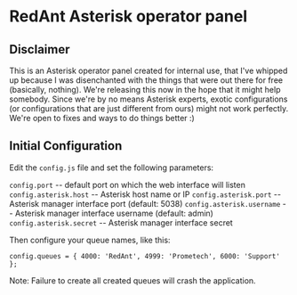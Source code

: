 RedAnt Asterisk operator panel
==============================

Disclaimer
----------

This is an Asterisk operator panel created for internal use, that I've whipped up because I was disenchanted with the things that were out there for free (basically, nothing). We're releasing this now in the hope that it might help somebody.
Since we're by no means Asterisk experts, exotic configurations (or configurations that are just different from ours) might not work perfectly. We're open to fixes and ways to do things better :)

Initial Configuration
---------------------

Edit the `config.js` file and set the following parameters:

`config.port` -- default port on which the web interface will listen
`config.asterisk.host` -- Asterisk host name or IP
`config.asterisk.port` -- Asterisk manager interface port (default: 5038)
`config.asterisk.username` -- Asterisk manager interface username (default: admin)
`config.asterisk.secret` -- Asterisk manager interface secret

Then configure your queue names, like this:

`config.queues = { 4000: 'RedAnt', 4999: 'Prometech', 6000: 'Support' };`

Note: Failure to create all created queues will crash the application.
